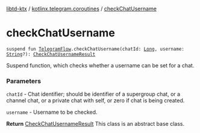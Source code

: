 [libtd-ktx](../index.md) / [kotlinx.telegram.coroutines](index.md) / [checkChatUsername](./check-chat-username.md)

# checkChatUsername

`suspend fun `[`TelegramFlow`](../kotlinx.telegram.core/-telegram-flow/index.md)`.checkChatUsername(chatId: `[`Long`](https://kotlinlang.org/api/latest/jvm/stdlib/kotlin/-long/index.html)`, username: `[`String`](https://kotlinlang.org/api/latest/jvm/stdlib/kotlin/-string/index.html)`?): `[`CheckChatUsernameResult`](https://tdlibx.github.io/td/docs/org/drinkless/td/libcore/telegram/TdApi/CheckChatUsernameResult.html)

Suspend function, which checks whether a username can be set for a chat.

### Parameters

`chatId` - Chat identifier; should be identifier of a supergroup chat, or a channel chat, or a
private chat with self, or zero if chat is being created.

`username` - Username to be checked.

**Return**
[CheckChatUsernameResult](https://tdlibx.github.io/td/docs/org/drinkless/td/libcore/telegram/TdApi/CheckChatUsernameResult.html) This class is an abstract base class.


